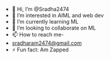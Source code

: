 - 👋 Hi, I’m @Sradha2474
- 👀 I’m interested in AIML and web dev 
- 🌱 I’m currently learning ML
- 💞️ I’m looking to collaborate on ML
- 📫 How to reach me-
- sradharam2474@gmail.com
- ⚡ Fun fact: Am Zapped 

<!---
Sradha2474/Sradha2474 is a ✨ special ✨ repository because its `README.md` (this file) appears on your GitHub profile.
You can click the Preview link to take a look at your changes.
--->
